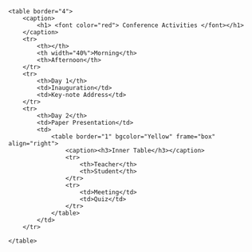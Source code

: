 <!DOCTYPE html>
<html>
<body>

	<table border="4">
		<caption>
			<h1> <font color="red"> Conference Activities </font></h1>
		</caption>
		<tr> 
			<th></th>
			<th width="40%">Morning</th>
			<th>Afternoon</th>
		</tr>
		<tr>
			<th>Day 1</th>
			<td>Inauguration</td>
			<td>Key-note Address</td>
		</tr>
		<tr>
			<th>Day 2</th>
			<td>Paper Presentation</td>
			<td>
				<table border="1" bgcolor="Yellow" frame="box" align="right">
					<caption><h3>Inner Table</h3></caption>
					<tr>
						<th>Teacher</th>
						<th>Student</th>
					</tr>
					<tr>
						<td>Meeting</td>
						<td>Quiz</td>
					</tr>
				</table>
			</td>
		</tr>
		
	</table>
</body>
</html>
